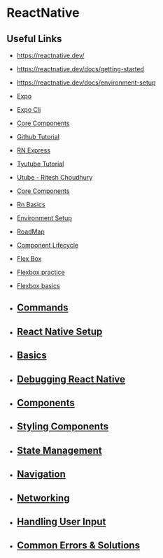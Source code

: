 # ReactNative
## Useful Links
- https://reactnative.dev/
- https://reactnative.dev/docs/getting-started
- https://reactnative.dev/docs/environment-setup
- [Expo](https://docs.expo.dev/)
- [Expo Cli](https://docs.expo.dev/more/expo-cli/)
- [Core Components](https://reactnative.dev/docs/components-and-apis#basic-components)
- [Github Tutorial](https://github.com/ngothanhtung/ReactNative-Tutorials)
- [RN Express](https://www.reactnative.express/environment)
- [Tyutube Tutorial](https://www.youtube.com/watch?v=0-S5a0eXPoc&t=179s)
- [Utube - Ritesh Choudhury](https://www.youtube.com/watch?v=kGtEax1WQFg&list=PLRAV69dS1uWSjBBJ-egNNOd4mdblt1P4c)
- [Core Components](https://reactnative.dev/docs/components-and-apis)
- [Rn Basics](https://reactnative.dev/docs/tutorial)
- [Environment Setup](https://reactnative.dev/docs/environment-setup)
- [RoadMap](https://roadmap.sh/react-native)
- [Component Lifecycle](https://www.netguru.com/blog/react-native-lifecycle)
- [Flex Box](https://reactnative.dev/docs/flexbox)
- [Flexbox practice](https://yogalayout.com/playground/)
- [Flexbox basics](https://academind.com/tutorials/flexbox-basics-container) 


- ## [Commands](https://github.com/siba-x-prasad/ReactNativePlayground/blob/main/readMe/Commands.md)
- ## [React Native Setup](https://github.com/siba-x-prasad/ReactNativePlayground/blob/main/readMe/1.ReactNativeSetUp.md)
- ## [Basics](https://github.com/siba-x-prasad/ReactNativePlayground/blob/main/readMe/2.Basics.md)
- ## [Debugging React Native](https://github.com/siba-x-prasad/ReactNativePlayground/blob/main/readMe/3.debuggingReactNativeApps.md)
- ## [Components](https://github.com/siba-x-prasad/ReactNativePlayground/blob/main/readMe/4.Components.md)
- ## [Styling Components](https://github.com/siba-x-prasad/ReactNativePlayground/blob/main/readMe/5.stylingComponents.md)
- ## [State Management](https://github.com/siba-x-prasad/ReactNativePlayground/blob/main/readMe/6.stateManagementAndRedux.md)
- ## [Navigation](https://github.com/siba-x-prasad/ReactNativePlayground/blob/main/readMe/7.navigation.md)
- ## [Networking](https://github.com/siba-x-prasad/ReactNativePlayground/blob/main/readMe/8.networking.md)
- ## [Handling User Input](https://github.com/siba-x-prasad/ReactNativePlayground/blob/main/readMe/9.handlingUserInput.md)
- ## [Common Errors & Solutions](https://github.com/siba-x-prasad/ReactNativePlayground/blob/main/readMe/CommonErrorsAndSolutions.md)